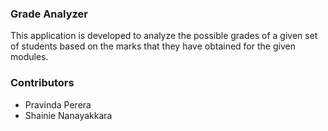 ### Grade Analyzer
This application is developed to analyze the possible grades of a given 
set of students based on the marks that they have obtained for the 
given modules.

### Contributors
- Pravinda Perera
- Shainie Nanayakkara